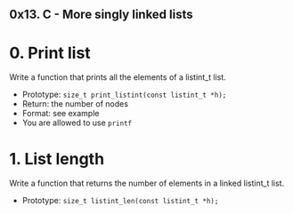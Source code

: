 ## 0x13. C - More singly linked lists


#  0. Print list

Write a function that prints all the elements of a listint_t list.

*  Prototype: `size_t print_listint(const listint_t *h);`
*  Return: the number of nodes
*  Format: see example
*  You are allowed to use `printf`


#  1. List length

Write a function that returns the number of elements in a linked listint_t list.

*  Prototype: `size_t listint_len(const listint_t *h);`